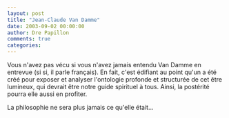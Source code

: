 ```yaml
---
layout: post
title: "Jean-Claude Van Damme"
date: 2003-09-02 00:00:00
author: Dre Papillon
comments: true
categories: 
---
```



Vous n'avez pas vécu si vous n'avez jamais entendu Van Damme en entrevue (si si, il parle français).  En fait, c'est édifiant au point qu'un a été créé pour exposer et analyser l'ontologie profonde et structurée de cet être lumineux, qui devrait être notre guide spirituel à tous.  Ainsi, la postérité pourra elle aussi en profiter.

La philosophie ne sera plus jamais ce qu'elle était...

